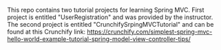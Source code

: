 This repo contains two tutorial projects for learning Spring MVC.  First project is entitled "UserRegistration" and was provided by the instructor. The second project is entitled "CrunchifySrpingMVCTutorial" and can be found at this Crunchify link: https://crunchify.com/simplest-spring-mvc-hello-world-example-tutorial-spring-model-view-controller-tips/ 
